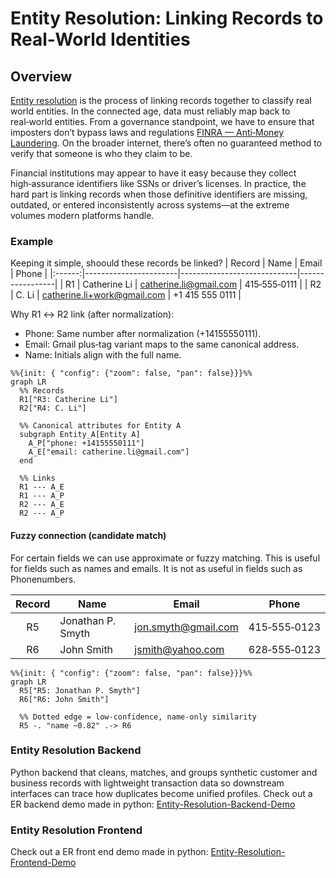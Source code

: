  # Entity Resolution: Linking Records to Real‑World Identities

## Overview

[Entity resolution](https://en.wikipedia.org/wiki/Record_linkage) is the process of linking records together to classify real world entities. In the connected age, data must reliably map back to real‑world entities. From a governance standpoint, we have to ensure that imposters don’t bypass laws and regulations [FINRA — Anti‑Money Laundering](https://www.finra.org/rules-guidance/key-topics/aml). On the broader internet, there’s often no guaranteed method to verify that someone is who they claim to be.

Financial institutions may appear to have it easy because they collect high‑assurance identifiers like SSNs or driver’s licenses. In practice, the hard part is linking records when those definitive identifiers are missing, outdated, or entered inconsistently across systems—at the extreme volumes modern platforms handle.

### Example

Keeping it simple, shoould these records be linked?
| Record | Name                  | Email                       | Phone           |
|:------:|-----------------------|-----------------------------|-----------------|
| R1     | Catherine Li          | catherine.li@gmail.com      | 415‑555‑0111    |
| R2     | C. Li                 | catherine.li+work@gmail.com | +1 415 555 0111 |


Why R1 ↔ R2 link (after normalization):

- Phone: Same number after normalization (+14155550111).
- Email: Gmail plus‑tag variant maps to the same canonical address.
- Name: Initials align with the full name.


```mermaid
%%{init: { "config": {"zoom": false, "pan": false}}}%%
graph LR
  %% Records
  R1["R3: Catherine Li"]
  R2["R4: C. Li"]

  %% Canonical attributes for Entity A
  subgraph Entity_A[Entity A]
    A_P["phone: +14155550111"]
    A_E["email: catherine.li@gmail.com"]
  end

  %% Links
  R1 --- A_E
  R1 --- A_P
  R2 --- A_E
  R2 --- A_P
```

#### Fuzzy connection (candidate match)

For certain fields we can use approximate or fuzzy matching. This is useful for fields such as names and emails. It is not as useful in fields such as Phonenumbers.

| Record | Name               | Email                    | Phone         |
|:------:|--------------------|--------------------------|---------------|
| R5     | Jonathan P. Smyth  | jon.smyth@gmail.com      | 415‑555‑0123  |
| R6     | John Smith         | jsmith@yahoo.com         | 628‑555‑0123  |

```mermaid
%%{init: { "config": {"zoom": false, "pan": false}}}%%
graph LR
  R5["R5: Jonathan P. Smyth"]
  R6["R6: John Smith"]

  %% Dotted edge = low-confidence, name-only similarity
  R5 -. "name ~0.82" .-> R6
```


### Entity Resolution Backend
Python backend that cleans, matches, and groups synthetic customer and business records with lightweight transaction data so downstream interfaces can trace how duplicates become unified profiles.
Check out a ER backend demo made in python: [Entity-Resolution-Backend-Demo](https://github.com/MarcoBetti1/Entity-Resolution-Backend-Demo/tree/main)


### Entity Resolution Frontend
Check out a ER front end demo made in python: [Entity-Resolution-Frontend-Demo](https://github.com/MarcoBetti1/Entity-Resolution-Frontend)
